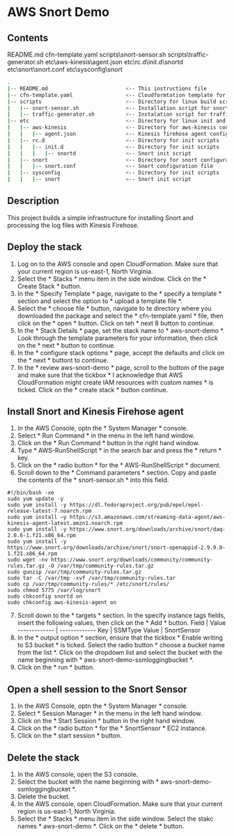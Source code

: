 # AWS Snort Demo

## Contents
README.md
cfn-template.yaml
scripts\snort-sensor.sh
scripts\traffic-generator.sh
etc\aws-kinesis\agent.json
etc\rc.d\init.d\snortd
etc\snort\snort.conf
etc\sysconfig\snort

```bash
.
|-- README.md                         <-- This instructions file
|-- cfn-template.yaml                 <-- Cloudformtation template for lab environment
|-- scripts                           <-- Directory for linux build scripts
|   |-- snort-sensor.sh               <-- Installation script for snort packages
|   |-- traffic-generator.sh          <-- Instalation script for traffic generator
|-- etc                               <-- Directory for linux init and conf scripts
|   |-- aws-kinesis                   <-- Directory for aws-kinesis configuration
|   |   |-- agent.json                <-- Kinesis firehose agent configuration file
|   |-- rc.d                          <-- Directory for init scripts
|   |   |-- init.d                    <-- Directory for init scripts
|   |   |   |-- snortd                <-- Snort init script
|   |-- snort                         <-- Directory for snort configuration
|   |   |-- snort.conf                <-- Snort configuration file
|   |-- sysconfig                     <-- Directory for init scripts
|   |   |-- snort                     <-- Snort init script
```

## Description
This project builds a simple infrastructure for installing Snort and processing the log files with Kinesis Firehose.

## Deploy the stack
1. Log on to the AWS console and open CloudFormation.  Make sure that your current region is us-east-1, North Virginia.
2. Select the * Stacks * menu item in the side window.  Click on the * Create Stack * button.
3. In the * Specify Template * page, navigate to the * specify a template * section and select the option to * upload a template file *.
4. Select the * choose file * button, navigate to te directory where you downloaded the package and select the * cfn-template.yaml * file, then click on the * open * button.  Click on teh * next 8 button to continue.
5. In the * Stack Details * page, set the stack name to * aws-snort-demo *.  Look through the template parameters for your information, then click on the * next * button to continue.
6. In the * configure stack options * page, accept the defaults and click on the * next * buttont to continue.  
7. In the * review aws-snort-demo * page, scroll to the bottom of the page and make sure that the tickbox * I acknowledge that AWS CloudFormation might create IAM resources with custom names * is ticked.  Click on the * create stack * button continue.

## Install Snort and Kinesis Firehose agent
1. In the AWS Console, optn the * System Manager * console.
2. Select * Run Command * in the menu in the left hand window.
3. Click on the * Run Command * button in the right hand window.
4. Type * AWS-RunShellScript * in the search bar and press the * return * key.
5. Click on the * radio button * for the * AWS-RunShellScript * document. 
6. Scroll down to the * Command parameters * section.  Copy and paste the contents of the * snort-sensor.sh * into this field.
```
#!/bin/bash -xe
sudo yum update -y
sudo yum install -y https://dl.fedoraproject.org/pub/epel/epel-release-latest-7.noarch.rpm
sudo yum install –y https://s3.amazonaws.com/streaming-data-agent/aws-kinesis-agent-latest.amzn1.noarch.rpm
sudo yum install -y https://www.snort.org/downloads/archive/snort/daq-2.0.6-1.f21.x86_64.rpm
sudo yum install -y https://www.snort.org/downloads/archive/snort/snort-openappid-2.9.9.0-1.f21.x86_64.rpm
sudo wget -nv https://www.snort.org/downloads/community/community-rules.tar.gz -O /var/tmp/community-rules.tar.gz
sudo gunzip /var/tmp/community-rules.tar.gz
sudo tar -C /var/tmp -xvf /var/tmp/community-rules.tar
sudo cp /var/tmp/community-rules/* /etc/snort/rules/
sudo chmod 5775 /var/log/snort
sudo chkconfig snortd on
sudo chkconfig aws-kinesis-agent on
```
7. Scroll down to the * targets * section.  In the specify instance tags fields, insert the following values, then click  on the * Add * button.
Field  | Value
------------- | -------------
Key  | SSMType
Value  | SnortSensor
8. In the * output option * section, ensure that the tickbox * Enable writing to S3 bucket * is ticked.  Select the radio button * choose a bucket name from the list *.  Click on the dropdown list and select the bucket with the name beginning with * aws-snort-demo-ssmloggingbucket *. 
9. Click on the * run * button.

## Open a shell session to the Snort Sensor
1. In the AWS Console, optn the * System Manager * console.
2. Select * Session Manager * in the menu in the left hand window.
3. Click on the * Start Session * button in the right hand window.
4. Click on the * radio button * for the * SnortSensor * EC2 instance. 
5. Click on the * start session * button.

## Delete the stack
1. In the AWS console, open the S3 console.
2. Select the bucket with the name beginning with * aws-snort-demo-ssmloggingbucket *.
3. Delete the bucket.
4. In the AWS console, open CloudFormation.  Make sure that your current region is us-east-1, North Virginia.
5. Select the * Stacks * menu item in the side window.  Select the stakc names * aws-snort-demo *.  Click on the * delete * button.
